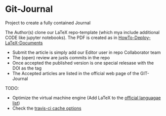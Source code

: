 # Git-Journal
Project to create a fully contained Journal 

The Author(s) clone our LaTeX repo-template (which mya include additional CODE like jupyter notebooks). The PDF is created as in [HowTo-Deploy-LaTeX-Documents](https://github.com/SimonWaldherr/HowTo-Deploy-LaTeX-Documents)

* Submit the article is simply add our Editor user in repo Collaborator team
* The (open) review are justs commits in the repo
* Once accepted the published version is one special relesase with the DOI as the tag
* The Accepted articles are listed in the official web page of the GIT-Journal


TODO:
* Optimize the virtual machine engine (Add LaTeX to the [official languagae list](https://docs.travis-ci.com/user/languages))
* Check the [travis-ci cache options](https://blog.travis-ci.com/2016-05-03-caches-are-coming-to-everyone) 

